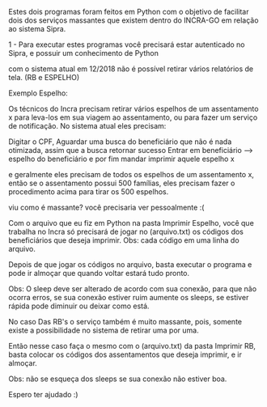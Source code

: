 Estes dois programas foram feitos em Python com o objetivo de facilitar dois dos serviços massantes que existem dentro do INCRA-GO em relação ao sistema Sipra.

1 - Para executar estes programas você precisará estar autenticado no Sipra, e possuir um conhecimento de Python

com o sistema atual em 12/2018 não é possível retirar vários relatórios de tela. (RB e ESPELHO)

Exemplo Espelho:

Os técnicos do Incra precisam retirar vários espelhos de um assentamento x para leva-los em sua viagem ao assentamento, ou para fazer um serviço de notificação.
No sistema atual eles precisam:

Digitar o CPF,
Aguardar uma busca do beneficiário que não é nada otimizada, 
assim que a busca retornar sucesso
Entrar em beneficiário --> espelho do beneficiário
e por fim mandar imprimir aquele espelho x

e geralmente eles precisam de todos os espelhos de um assentamento x, então se o assentamento possui 500 famílias, eles precisam fazer o procedimento acima para tirar os 500 espelhos. 

viu como é massante? você precisaria ver pessoalmente :(

Com o arquivo que eu fiz em Python na pasta Imprimir Espelho, você que trabalha no Incra só precisará de jogar no (arquivo.txt) os códigos dos beneficiários que deseja imprimir.
Obs: cada código em uma linha do arquivo.

Depois de que jogar os códigos no arquivo, basta executar o programa e pode ir almoçar que quando voltar estará tudo pronto.

Obs: O sleep deve ser alterado de acordo com sua conexão, para que não ocorra erros, se sua conexão estiver ruim aumente os sleeps, se estiver rápida pode diminuir ou deixar como está.

No caso Das RB's o serviço também é muito massante, pois, somente existe a possibilidade no sistema de retirar uma por uma.

Então nesse caso faça o mesmo com o (arquivo.txt) da pasta Imprimir RB, basta colocar os códigos dos assentamentos que deseja imprimir, e ir almoçar.

Obs: não se esqueça dos sleeps se sua conexão não estiver boa.

Espero ter ajudado :)
 